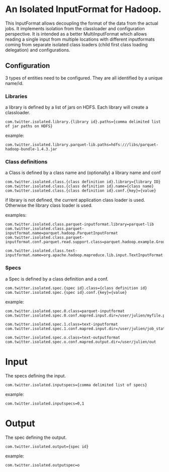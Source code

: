 An Isolated InputFormat for Hadoop.
===================

This InputFormat allows decoupling the format of the data from the actual jobs. It implements isolation from the classloader and configuration perspective.
It is intended as a better MultiInputFormat which allows reading a single input from multiple locations with different inputformats coming from separate isolated class loaders (child first class loading delegation) and configurations.

Configuration
-------------

3 types of entities need to be configured. They are all identified by a unique name/id.

### Libraries

a library is defined by a list of jars on HDFS.
Each library will create a classloader.
```
com.twitter.isolated.library.{library id}.paths={comma delimited list of jar paths on HDFS}
```
example:
```
com.twitter.isolated.library.parquet-lib.paths=hdfs:///libs/parquet-hadoop-bundle-1.4.3.jar
```

### Class definitions
a Class is defined by a class name and (optionally) a library name and conf
```
com.twitter.isolated.class.{class definition id}.library={library ID}
com.twitter.isolated.class.{class definition id}.name={class name}
com.twitter.isolated.class.{class definition id}.conf.{key}={value}
```
if library is not defined, the current application class loader is used. Otherwise the library class loader is used.

examples:
```
com.twitter.isolated.class.parquet-inputformat.library=parquet-lib
com.twitter.isolated.class.parquet-inputformat.name=parquet.hadoop.ParquetInputFormat
com.twitter.isolated.class.parquet-inputformat.conf.parquet.read.support.class=parquet.hadoop.example.GroupReadSupport

com.twitter.isolated.class.text-inputformat.name=org.apache.hadoop.mapreduce.lib.input.TextInputFormat
```

### Specs
a Spec is defined by a class definition and a conf.

```
com.twitter.isolated.spec.{spec id}.class={class definition id}
com.twitter.isolated.spec.{spec id}.conf.{key}={value}
```
example:
```
com.twitter.isolated.spec.0.class=parquet-inputformat
com.twitter.isolated.spec.0.conf.mapred.input.dir=/user/julien/myfile.parquet

com.twitter.isolated.spec.1.class=text-inputformat
com.twitter.isolated.spec.1.conf.mapred.input.dir=/user/julien/job_stats_by_day

com.twitter.isolated.spec.o.class=text-outputformat
com.twitter.isolated.spec.o.conf.mapred.output.dir=/user/julien/out
```

# Input
The specs defining the input.
```
com.twitter.isolated.inputspecs={comma delimited list of specs}
```
example:
```
com.twitter.isolated.inputspecs=0,1
```

# Output
The spec defining the output.
```
com.twitter.isolated.output={spec id}
```
example:
```
com.twitter.isolated.outputspec=o
```


